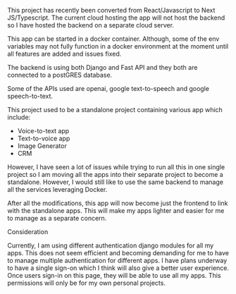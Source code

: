 


This project has recently been converted from React/Javascript to Next JS/Typescript. The current cloud hosting the app will not host the backend so I have hosted the backend on a separate cloud server.

This app can be started in a docker container. Although, some of the env variables may not fully function in a docker environment at the moment until all features are added and issues fixed.

The backend is using both Django and Fast API and they both are connected to a postGRES database.

Some of the APIs used are openai, google text-to-speech  and google speech-to-text.

This project used to be a standalone project containing various app which include:
- Voice-to-text app
- Text-to-voice app
- Image Generator
- CRM

However, I have seen a lot of issues while trying to run all this in one single project so I am moving all the apps into their separate project to become a standalone. However, I would still like to use the same backend to manage all the services leveraging Docker.

After all the modifications, this app will now become just the frontend to link with the standalone apps. This will make my apps lighter and easier for me to manage as a separate concern.


Consideration

Currently, I am using different authentication django modules for all my apps. This does not seem efficient and becoming demanding for me to have to manage multiple authentication for different apps. I have plans underway to have a single sign-on which I think will also give a better user experience. Once users sign-in on this page, they will be able to use all my apps. This permissions will only be for my own personal projects. 